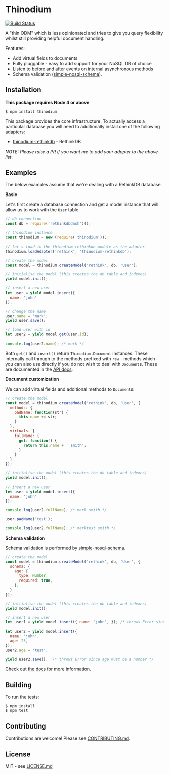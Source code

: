 # Thinodium

[![Build Status](https://travis-ci.org/hiddentao/thinodium.svg?branch=master)](http://travis-ci.org/hiddentao/thinodium)

A "thin ODM" which is less opinionated and tries to give you query flexibility 
whilst still providing helpful document handling.

Features:

* Add virtual fields to documents
* Fully pluggable - easy to add support for your NoSQL DB of choice
* Listen to before and after events on internal asynchronous methods
* Schema validation ([simple-nosql-schema](https://github.com/hiddentao/simple-nosql-schema)).

## Installation

**This package requires Node 4 or above**

```bash
$ npm install thinodium
```

This package provides the core infrastructure. To actually access a particular 
database you will need to additionally install one of the following adapters:

* [thinodium-rethinkdb](https://github.com/hiddentao/thinodium-rethinkdb) - RethinkDB

_NOTE: Please raise a PR if you want me to add your adapter to the above list_.


## Examples

The below examples assume that we're dealing with a RethinkDB database.

**Basic**

Let's first create a database connection and get a model instance that will 
allow us to work with the `User` table.

```js
// db connection
const db = require('rethinkdbdash')();

// thinodium instance
const thinodium = new (require('thinodium'));

// let's load in the thinodium-rethinkdb module as the adapter
thinodium.loadAdapter('rethink', 'thinodium-rethinkdb');

// create the model
const model = thinodium.createModel('rethink', db, 'User');

// initialise the model (this creates the db table and indexes)
yield model.init();

// insert a new user
let user = yield model.insert({
  name: 'john'
});

// change the name
user.name = 'mark';
yield user.save();

// load user with id
let user2 = yield model.get(user.id);

console.log(user2.name); /* mark */
```

Both `get()` and `insert()` return `Thinodium.Document` instances. These internally call 
through to the methods prefixed with `raw` - methods which you can also use 
directly if you do not wish to deal with `Document`s. These are 
documented in the [API docs](https://hiddentao.github.io/thinodium).

**Document customization**

We can add virtual fields and additional methods to `Document`s:

```js
// create the model
const model = thinodium.createModel('rethink', db, 'User', {
  methods: {
    padName: function(str) {
      this.name += str;
    } 
  },
  virtuals: {
    fullName: {
      get: function() {
        return this.name + ' smith';
      }
    }
  }
});

// initialise the model (this creates the db table and indexes)
yield model.init();

// insert a new user
let user = yield model.insert({
  name: 'john'
});

console.log(user2.fullName); /* mark smith */

user.padName('test');

console.log(user2.fullName); /* marktest smith */
```

**Schema validation**

Schema validation is performed by [simple-nosql-schema](https://github.com/hiddentao/simple-nosql-schema).

```js
// create the model
const model = thinodium.createModel('rethink', db, 'User', {
  schema: {
    age: {
      type: Number,
      required: true,
    },
  }
});

// initialise the model (this creates the db table and indexes)
yield model.init();

// insert a new user
let user1 = yield model.insert({ name: 'john', }); /* throws Error since age is missing */ 

let user2 = yield model.insert({
  name: 'john',
  age: 23,
});
user2.age = 'test';

yield user2.save();  /* throws Error since age must be a number */
```

Check out [the docs](https://hiddentao.github.io/thinodium) for more information.

## Building

To run the tests:

    $ npm install
    $ npm test

## Contributing

Contributions are welcome! Please see [CONTRIBUTING.md](https://github.com/hiddentao/thinodium/blob/master/CONTRIBUTING.md).

## License

MIT - see [LICENSE.md](https://github.com/hiddentao/thinodium/blob/master/LICENSE.md)


